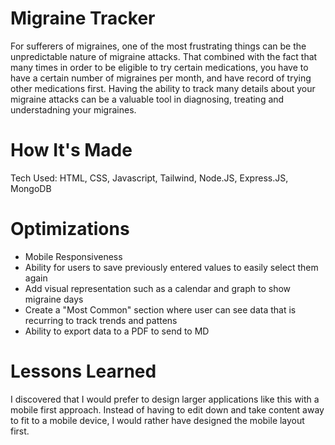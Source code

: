 # Migraine Tracker
For sufferers of migraines, one of the most frustrating things can be the unpredictable nature of migraine attacks. That combined with the fact that many times in order to be eligible to try certain medications, you have to have a certain number of migraines per month, and have record of trying other medications first. Having the ability to track many details about your migraine attacks can be a valuable tool in diagnosing, treating and understadning your migraines. 

# How It's Made
Tech Used: HTML, CSS, Javascript, Tailwind, Node.JS, Express.JS, MongoDB


# Optimizations
  - Mobile Responsiveness 
  - Ability for users to save previously entered values to easily select them again
  - Add visual representation such as a calendar and graph to show migraine days
  - Create a "Most Common" section where user can see data that is recurring to track trends and pattens
  - Ability to export data to a PDF to send to MD

# Lessons Learned
I discovered that I would prefer to design larger applications like this with a mobile first approach. Instead of having to edit down and take content away to fit to a mobile device, I would rather have designed the mobile layout first.
